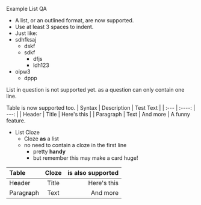 Example List QA
- A list, or an outlined format, are now supported.
- Use at least 3 spaces to indent.
- Just like:
- sdhfksaj
   - dskf
   - sdkf
      - dfjs
	  - ldh123
- oipw3
   - dppp

List in question is not supported yet.
as a question can only contain one line.

Table is now supported too.
| Syntax      | Description | Test Text     |
| :---        |    :----:   |          ---: |
| Header      | Title       | Here's this   |
| Paragraph   | Text        | And more      |
A funny feature.

- List Cloze
  - Cloze **as** a list
  - no need to contain a cloze in the first line
      - pretty **handy**
      - but remember this may make a card huge!

| Table      | Cloze | is also supported |
| :---        |    :----:   |          ---: |
| H**e**ader      | Title       | Here's this   |
| Parag**ra**ph   | Text        | And more      |